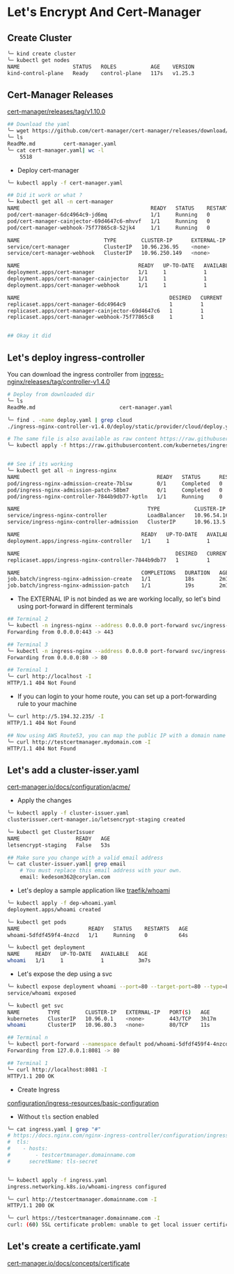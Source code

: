 # Let's Encrypt And Cert-Manager

## Create Cluster

```bash
╰─ kind create cluster
╰─ kubectl get nodes
NAME                 STATUS   ROLES           AGE    VERSION
kind-control-plane   Ready    control-plane   117s   v1.25.3
```

## Cert-Manager Releases

[cert-manager/releases/tag/v1.10.0](https://github.com/cert-manager/cert-manager/releases/tag/v1.10.0)

```bash
## Download the yaml
╰─ wget https://github.com/cert-manager/cert-manager/releases/download/v1.10.0/cert-manager.yaml
╰─ ls
ReadMe.md         cert-manager.yaml
╰─ cat cert-manager.yaml| wc -l                                          
    5518
```

- Deploy cert-manager

```bash
╰─ kubectl apply -f cert-manager.yaml

## Did it work or what ?
╰─ kubectl get all -n cert-manager
NAME                                          READY   STATUS    RESTARTS   AGE
pod/cert-manager-6dc4964c9-jd6mq              1/1     Running   0          7m57s
pod/cert-manager-cainjector-69d4647c6-mhvvf   1/1     Running   0          7m57s
pod/cert-manager-webhook-75f77865c8-52jk4     1/1     Running   0          7m57s

NAME                           TYPE        CLUSTER-IP      EXTERNAL-IP   PORT(S)    AGE
service/cert-manager           ClusterIP   10.96.236.95    <none>        9402/TCP   7m57s
service/cert-manager-webhook   ClusterIP   10.96.250.149   <none>        443/TCP    7m57s

NAME                                      READY   UP-TO-DATE   AVAILABLE   AGE
deployment.apps/cert-manager              1/1     1            1           7m57s
deployment.apps/cert-manager-cainjector   1/1     1            1           7m57s
deployment.apps/cert-manager-webhook      1/1     1            1           7m57s

NAME                                                DESIRED   CURRENT   READY   AGE
replicaset.apps/cert-manager-6dc4964c9              1         1         1       7m57s
replicaset.apps/cert-manager-cainjector-69d4647c6   1         1         1       7m57s
replicaset.apps/cert-manager-webhook-75f77865c8     1         1         1       7m57s


## Okay it did
```


## Let's deploy ingress-controller

You can download the ingress controller from [ingress-nginx/releases/tag/controller-v1.4.0](https://github.com/kubernetes/ingress-nginx/releases/tag/controller-v1.4.0)

```bash
# Deploy from downloaded dir
╰─ ls 
ReadMe.md                           cert-manager.yaml                   ingress-nginx-controller-v1.4.0     ingress-nginx-controller-v1.4.0.zip

╰─ find . -name deploy.yaml | grep cloud
./ingress-nginx-controller-v1.4.0/deploy/static/provider/cloud/deploy.yaml

# The same file is also available as raw content https://raw.githubusercontent.com/kubernetes/ingress-nginx/controller-v1.4.0/deploy/static/provider/cloud/deploy.yaml
╰─ kubectl apply -f https://raw.githubusercontent.com/kubernetes/ingress-nginx/controller-v1.4.0/deploy/static/provider/cloud/deploy.yaml                 


## See if its working
╰─ kubectl get all -n ingress-nginx
NAME                                            READY   STATUS      RESTARTS   AGE
pod/ingress-nginx-admission-create-7blsw        0/1     Completed   0          2m18s
pod/ingress-nginx-admission-patch-58bm7         0/1     Completed   0          2m18s
pod/ingress-nginx-controller-7844b9db77-kptln   1/1     Running     0          2m18s

NAME                                         TYPE           CLUSTER-IP     EXTERNAL-IP   PORT(S)                      AGE
service/ingress-nginx-controller             LoadBalancer   10.96.54.164   <pending>     80:32367/TCP,443:31957/TCP   2m18s
service/ingress-nginx-controller-admission   ClusterIP      10.96.13.5     <none>        443/TCP                      2m18s

NAME                                       READY   UP-TO-DATE   AVAILABLE   AGE
deployment.apps/ingress-nginx-controller   1/1     1            1           2m18s

NAME                                                  DESIRED   CURRENT   READY   AGE
replicaset.apps/ingress-nginx-controller-7844b9db77   1         1         1       2m18s

NAME                                       COMPLETIONS   DURATION   AGE
job.batch/ingress-nginx-admission-create   1/1           18s        2m18s
job.batch/ingress-nginx-admission-patch    1/1           19s        2m18s
```

- The EXTERNAL IP is not binded as we are working locally, so let's bind using port-forward in different terminals

```bash
## Terminal 2
╰─ kubectl -n ingress-nginx --address 0.0.0.0 port-forward svc/ingress-nginx-controller 443
Forwarding from 0.0.0.0:443 -> 443

## Terminal 3
╰─ kubectl -n ingress-nginx --address 0.0.0.0 port-forward svc/ingress-nginx-controller 80
Forwarding from 0.0.0.0:80 -> 80

## Terminal 1
╰─ curl http://localhost -I
HTTP/1.1 404 Not Found

```

- If you can login to your home route, you can set up a port-forwarding rule to your machine 

```bash
╰─ curl http://5.194.32.235/ -I
HTTP/1.1 404 Not Found

## Now using AWS Route53, you can map the public IP with a domain name that you own
╰─ curl http://testcertmanager.mydomain.com -I                     
HTTP/1.1 404 Not Found

```

## Let's add a cluster-isser.yaml

[cert-manager.io/docs/configuration/acme/](https://cert-manager.io/docs/configuration/acme/)



- Apply the changes

```bash
╰─ kubectl apply -f cluster-issuer.yaml                                                                                                  
clusterissuer.cert-manager.io/letsencrypt-staging created

╰─ kubectl get ClusterIssuer              
NAME                  READY   AGE
letsencrypt-staging   False   53s

## Make sure you change with a valid email address
╰─ cat cluster-issuer.yaml| grep email
    # You must replace this email address with your own.
    email: kedesom362@corylan.com

```

- Let's deploy a sample application like [traefik/whoami](https://doc.traefik.io/traefik/getting-started/quick-start-with-kubernetes/)

```bash
╰─ kubectl apply -f dep-whoami.yaml    
deployment.apps/whoami created

╰─ kubectl get pods                
NAME                      READY   STATUS    RESTARTS   AGE
whoami-5dfdf459f4-4nzcd   1/1     Running   0          64s

╰─ kubectl get deployment
NAME     READY   UP-TO-DATE   AVAILABLE   AGE
whoami   1/1     1            1           3m7s

```

- Let's expose the dep using a svc

```bash
╰─ kubectl expose deployment whoami --port=80 --target-port=80 --type=LoadBalancer
service/whoami exposed

╰─ kubectl get svc                                               
NAME         TYPE        CLUSTER-IP   EXTERNAL-IP   PORT(S)   AGE
kubernetes   ClusterIP   10.96.0.1    <none>        443/TCP   3h17m
whoami       ClusterIP   10.96.80.3   <none>        80/TCP    11s

## Terminal n
╰─ kubectl port-forward --namespace default pod/whoami-5dfdf459f4-4nzcd 8081:80
Forwarding from 127.0.0.1:8081 -> 80

## Terminal 1
╰─ curl http://localhost:8081 -I                                       
HTTP/1.1 200 OK
```

- Create Ingress

[configuration/ingress-resources/basic-configuration](https://docs.nginx.com/nginx-ingress-controller/configuration/ingress-resources/basic-configuration/)

- Without `tls` section enabled

```bash
╰─ cat ingress.yaml | grep "#"
# https://docs.nginx.com/nginx-ingress-controller/configuration/ingress-resources/basic-configuration/
#  tls:
#    - hosts:
#        - testcertmanager.domainname.com
#      secretName: tls-secret


╰─ kubectl apply -f ingress.yaml
ingress.networking.k8s.io/whoami-ingress configured

╰─ curl http://testcertmanager.domainname.com -I                      
HTTP/1.1 200 OK

╰─ curl https://testcertmanager.domainname.com -I
curl: (60) SSL certificate problem: unable to get local issuer certificate

```

## Let's create a certificate.yaml

[cert-manager.io/docs/concepts/certificate](https://cert-manager.io/docs/concepts/certificate/)

